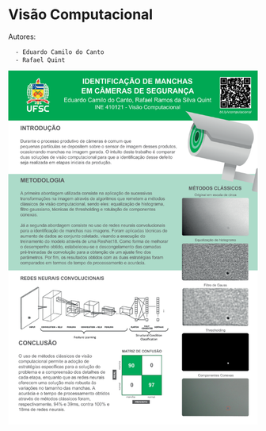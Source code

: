 # Visão Computacional
Autores: 

      - Eduardo Camilo do Canto
      - Rafael Quint


<img src="https://raw.githubusercontent.com/educanto/visaoComputacional/main/BannerVisaoComputacional.png" width="800">
